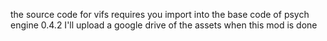 the source code for vifs
requires you import
into the base code
of psych engine 0.4.2
I'll upload a google drive of the assets when this mod is done
